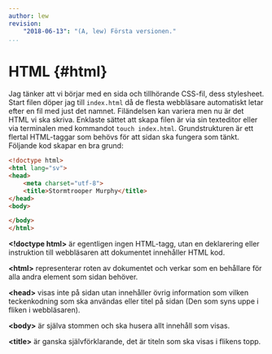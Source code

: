 ```yaml
---
author: lew
revision:
    "2018-06-13": "(A, lew) Första versionen."
...
```

HTML {#html}
=======================

Jag tänker att vi börjar med en sida och tillhörande CSS-fil, dess stylesheet. Start filen döper jag till `index.html` då de flesta webbläsare automatiskt letar efter en fil med just det namnet. Filändelsen kan variera men nu är det HTML vi ska skriva. Enklaste sättet att skapa filen är via sin texteditor eller via terminalen med kommandot `touch index.html`. Grundstrukturen är ett flertal HTML-taggar som behövs för att sidan ska fungera som tänkt. Följande kod skapar en bra grund:

```html
<!doctype html>
<html lang="sv">
<head>
    <meta charset="utf-8">
    <title>Stormtrooper Murphy</title>
</head>
<body>

</body>
</html>
```

**&lt;!doctype html&gt;** är egentligen ingen HTML-tagg, utan en deklarering eller instruktion till webbläsaren att dokumentet innehåller HTML kod.

**&lt;html&gt;** representerar roten av dokumentet och verkar som en behållare för alla andra element som sidan behöver.

**&lt;head&gt;** visas inte på sidan utan innehåller övrig information som vilken teckenkodning som ska användas eller titel på sidan (Den som syns uppe i fliken i webbläsaren).

**&lt;body&gt;** är själva stommen och ska husera allt innehåll som visas.

**&lt;title&gt;** är ganska självförklarande, det är titeln som ska visas i flikens topp.
